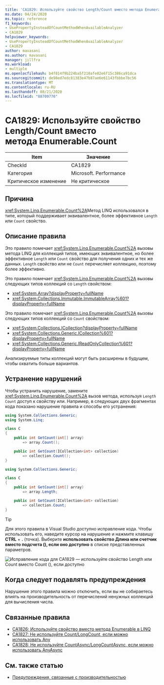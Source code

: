```yaml
---
title: 'CA1829: Используйте свойство Length/Count вместо метода Enumerable.Count'
ms.date: 04/24/2020
ms.topic: reference
f1_keywords:
- UsePropertyInsteadOfCountMethodWhenAvailableAnalyzer
- CA1829
helpviewer_keywords:
- UsePropertyInsteadOfCountMethodWhenAvailableAnalyzer
- CA1829
author: mavasani
ms.author: mavasani
manager: jillfra
ms.workload:
- multiple
ms.openlocfilehash: b4f814f9b224ba5f210afe02e6f15c386ca91dca
ms.sourcegitcommit: de98ed7edc81383e47b87ae6e61143fbbbe7bc56
ms.translationtype: MT
ms.contentlocale: ru-RU
ms.lasthandoff: 08/21/2020
ms.locfileid: "88709770"
---
```

# <a name="ca1829-use-lengthcount-property-instead-of-enumerablecount-method"></a>CA1829: Используйте свойство Length/Count вместо метода Enumerable.Count

|Item|Значение|
|-|-|
|CheckId|CA1829|
|Категория|Microsoft. Performance|
|Критическое изменение|Не критическое|

## <a name="cause"></a>Причина

<xref:System.Linq.Enumerable.Count%2A>Метод LINQ использовался в типе, который поддерживает эквивалентное, более эффективное `Length` или `Count` свойство.

## <a name="rule-description"></a>Описание правила

Это правило помечает <xref:System.Linq.Enumerable.Count%2A> вызовы метода LINQ для коллекций типов, имеющих эквивалентное, но более эффективное `Length` или `Count` свойство для получения одних и тех же данных. `Length` свойство или не `Count` перечисляет коллекцию, поэтому более эффективно.

Это правило помечает <xref:System.Linq.Enumerable.Count%2A> вызовы следующих типов коллекций со `Length` свойством:

- <xref:System.Array?displayProperty=fullName>
- <xref:System.Collections.Immutable.ImmutableArray%601?displayProperty=fullName>

Это правило помечает <xref:System.Linq.Enumerable.Count%2A> вызовы следующих типов коллекций со `Count` свойством:

- <xref:System.Collections.ICollection?displayProperty=fullName>
- <xref:System.Collections.Generic.ICollection%601?displayProperty=fullName>
- <xref:System.Collections.Generic.IReadOnlyCollection%601?displayProperty=fullName>

Анализируемые типы коллекций могут быть расширены в будущем, чтобы охватить больше вариантов.

## <a name="how-to-fix-violations"></a>Устранение нарушений

Чтобы устранить нарушение, замените <xref:System.Linq.Enumerable.Count%2A> вызов метода, используя `Length` `Count` доступ к свойству или. Например, в следующих двух фрагментах кода показано нарушение правила и способы его устранения:

```csharp
using System.Collections.Generic;
using System.Linq;

class C
{
    public int GetCount(int[] array)
        => array.Count();

    public int GetCount(ICollection<int> collection)
        => collection.Count();
}
```

```csharp
using System.Collections.Generic;

class C
{
    public int GetCount(int[] array)
        => array.Length;

    public int GetCount(ICollection<int> collection)
        => collection.Count;
}
```

> [!TIP]
> Для этого правила в Visual Studio доступно исправление кода. Чтобы использовать его, наведите курсор на нарушение и нажмите клавишу **CTRL** + **.** (точка). Выберите **использовать свойство Длина или счетчик вместо подсчета (), если оно доступно** в списке представленных параметров.
>
> ![Исправление кода для CA1829 — используйте свойство Length или Count вместо Count (), если доступно](media/ca1829-codefix.png)

## <a name="when-to-suppress-warnings"></a>Когда следует подавлять предупреждения

Нарушение этого правила можно отключить, если вы не собираетесь влиять на производительность от перечислений ненужных коллекций для вычисления числа.

## <a name="related-rules"></a>Связанные правила

- [CA1826: Используйте свойство вместо метода Enumerable в LINQ](ca1826.md)
- [CA1827: Не используйте Count/LongCount, если можно использовать Any](ca1827.md)
- [CA1828: Не используйте CountAsync/LongCountAsync, если можно использовать AnyAsync](ca1828.md)

## <a name="see-also"></a>См. также статью

- [Предупреждения, связанные с производительностью](../code-quality/performance-warnings.md)
